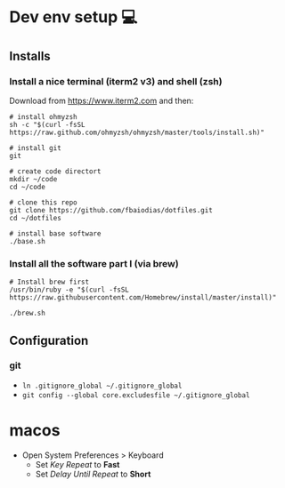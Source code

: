 # Dev env setup 💻

## Installs

### Install a nice terminal (iterm2 v3) and shell (zsh)

Download from https://www.iterm2.com and then:

```
# install ohmyzsh
sh -c "$(curl -fsSL https://raw.github.com/ohmyzsh/ohmyzsh/master/tools/install.sh)"

# install git
git

# create code directort
mkdir ~/code
cd ~/code

# clone this repo
git clone https://github.com/fbaiodias/dotfiles.git
cd ~/dotfiles

# install base software
./base.sh
```

### Install all the software part I (via brew)

```
# Install brew first
/usr/bin/ruby -e "$(curl -fsSL https://raw.githubusercontent.com/Homebrew/install/master/install)"

./brew.sh
```

## Configuration

### git

- `ln .gitignore_global ~/.gitignore_global`
- `git config --global core.excludesfile ~/.gitignore_global`

# macos

- Open System Preferences > Keyboard
  - Set _Key Repeat_ to **Fast**
  - Set _Delay Until Repeat_ to **Short**
